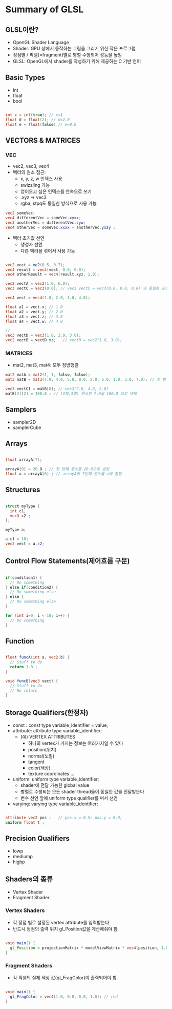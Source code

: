 # Summary of GLSL

## GLSL이란?
- OpenGL Shader Language
- Shader: GPU 상에서 동작하는 그림을 그리기 위한 작은 프로그램
- 정점별 / 픽셀(=fragment)별로 병렬 수행되어 성능을 높임
- GLSL: OpenGL에서 shader를 작성하기 위해 제공하는 C 기반 언어

## Basic Types

- int
- float
- bool

```glsl

int c = int(true); // c=1
float d = float(2); // d=2.0
float e = float(false) // e=0.0

```

## VECTORS & MATRICES

### VEC

- vec2, vec3, vec4
- 벡터의 원소 접근:
   - x, y, z, w 인덱스 사용
   - swizzling 가능
    - 얻어오고 싶은 인덱스를 연속으로 쓰기
    - .xyz => vec3
  - rgba, stpq도 동일한 방식으로 사용 가능

```glsl
vec2 someVec;
vec4 differentVec = someVec.xyxx;
vec3 anotherVec = differentVec.zyw;
vec4 otherVec = someVec.xxxx + anotherVec.yxzy ;
```
- 벡터 초기값 선언
  - 생성자 선언
  - 다른 벡터을 섞어서 사용 가능


```glsl

vec2 vect = ve2(0.5, 0.7);
vec4 result = vec4(vect, 0.0, 0.0);
vec4 otherResult = vec4(result.xyz, 1.0);

vec2 vectA = vec2(1.0, 6.0);
vec3 vectC = vec3(0.0); // vec3 vectC = vec3(0.0. 0.0, 0.0) 과 동일한 표현

vec4 vect = vec4(1.0, 2.0, 3.0, 4.0);

float a1 = vect.x; // 1.0
float a2 = vect.y; // 2.0
float a3 = vect.z; // 3.0
float a4 = vect.w; // 4.0

//
vec3 vectD = vec3(1.0, 2.0, 3.0);
vec2 vectB = vectD.xz;   // vectB = vec2(1.0, 3.0);

```

### MATRICES

- mat2, mat3, mat4: 모두 정방행렬

```glsl
mat2 matA = mat2(1, 1, false, false);
mat3 matB = mat3(7.0, 4.0, 5.0, 0.0, 2.0, 5.0, 1.0, 3.0, 7.0); // 첫 번째 원소 3개가 첫 열을 구성...

vec3 vectC1 = matB[0]; // vec3(7.0, 4.0, 5.0)
matB[2][2] = 100.0 ; // (3행,3열) 원소인 7.0을 100.0 으로 대체

```

## Samplers

- sampler2D
- samplerCube

## Arrays

```glsl

float arrayA[7];

arrayA[0] = 20.O ; // 첫 번째 원소를 20.0으로 설정
float a = arrayA[6] ; // arrayA의 7번째 원소를 a에 할당

```

## Structures

```glsl

struct myType {
  int c1;
  vec3 c2 ;
};

myType a;

a.c1 = 10;
vec3 vect = a.c2;

```

## Control Flow Statements(제어흐름 구문)

```glsl

if(condition1) {
  // Do something
} else if(condition2) {
  // Do something else
} else {
  // Do something else
}

for (int i=0; i < 10; i++) {
  // Do something
}

```

## Function

```glsl

float funcA(int a, vec2 b) {
  // Stuff to do
  return 1.0 ;
}

void funcB(vec3 vect) {
  // Stuff to do
  // No return
}

```

## Storage Qualifiers(한정자)

- const : const type variable_identifier = value;
- attribute: attribute type variable_identifier;
   - (예) VERTEX ATTRIBUTES
      - 하나의 vertex가 가지는 정보는 여러가지일 수 있다
      - position(위치)
      - normal(노멀)
      - tangent
      - color(색상)
      - texture coordinates
  ...
- uniform: uniform type variable_identifier;
  - shader에 전달 가능한 global value
  - 병렬로 수행되는 모든 shader thread들이 동일한 값을 전달받는다
  - 변수 선언 앞에 uniform type qualifier를 써서 선언
- varying: varying type variable_identifier;

```glsl

attribute vec2 pos ;   // pos.x = 0.5; pos.y = 0.0;
uniform float t ;

```

## Precision Qualifiers

- lowp
- mediump
- highp

## Shaders의 종류

- Vertex Shader
- Fragment Shader

### Vertex Shaders

- 각 정점 별로 설정된 vertex attribute를 입력받는다
- 반드시 정점의 출력 위치 gl_Position값을 계산해줘야 함

```glsl

void main() {
  gl_Position = projectionMatrix * modelViewMatrix * vec4(position, 1.0);
}
```

### Fragment Shaders

- 각 픽셀의 실제 색상 값(gl_FragColor)이 출력되어야 함

```glsl

void main() {
  gl_FragColor = vec4(1.0, 0.0, 0.0, 1.0); // red
}

```